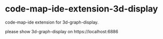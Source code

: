 # code-map-ide-extension-3d-display

code-map-ide extension for 3d-graph-display.

please show 3d-graph-display on https://localhost:6886
